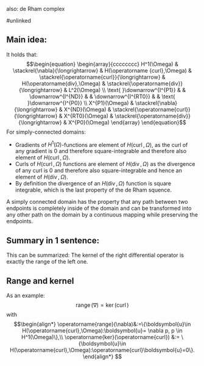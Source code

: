 also: de Rham complex

#unlinked 


## Main idea:
It holds that:
$$\begin{equation}
\begin{array}{cccccccc}
H^1(\Omega) & \stackrel{\nabla}{\longrightarrow} & H(\operatorname {curl},\Omega) & \stackrel{\operatorname{curl}}{\longrightarrow} & H(\operatorname{div},\Omega) & \stackrel{\operatorname{div}}{\longrightarrow} & L^2(\Omega) \\
\text{ }\downarrow^{I^{P1}} & & \downarrow^{I^{ND}} & & \downarrow^{I^{RT0}} & & \text{ }\downarrow^{I^{P0}} \\
X^{P1}(\Omega) & \stackrel{\nabla}{\longrightarrow} & X^{ND}(\Omega) & \stackrel{\operatorname{curl}}{\longrightarrow} & X^{RT0}(\Omega) & \stackrel{\operatorname{div}}{\longrightarrow} & X^{P0}(\Omega)
\end{array}
\end{equation}$$
For simply-connected domains:
- Gradients of $H^1(\Omega)$-functions are element of $H(\operatorname{curl},\Omega)$, as the curl of any gradient is $0$ and therefore square-integrable and therefore also element of $H(\operatorname{curl},\Omega)$.
- Curls of $H(\operatorname{curl},\Omega)$ functions are element of $H(\operatorname{div},\Omega)$ as the divergence of any curl is $0$ and therefore also square-integrable and hence an element of $H(\operatorname{div},\Omega)$.
- By definition the divergence of an $H(\operatorname{div},\Omega)$ function is square integrable, which is the last property of the de Rham squence.

A simply connected domain has the property that any path between two endpoints is completely inside of the domain and can be transformed into any other path on the domain by a continuous mapping while preserving the endpoints.


## Summary in 1 sentence:
This can be summarized: The kernel of the right differential operator is exactly the range of the left one.


## Range and kernel
As an example:
$$\operatorname{range}(\nabla) = \operatorname{ker}(\operatorname{curl})$$
with 
$$\begin{align*}
\operatorname{range}(\nabla)&:=\{\boldsymbol{u}\in H(\operatorname{curl},\Omega):\boldsymbol{u}= \nabla p, p \in H^1(\Omega)\},\\
\operatorname{ker}(\operatorname{curl}) &:= \{\boldsymbol{u}\in H(\operatorname{curl},\Omega):\operatorname{curl}\boldsymbol{u}=0\}.
\end{align*}
$$

